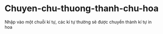 # Chuyen-chu-thuong-thanh-chu-hoa
Nhập vào một chuỗi kí tự, các kí tự thường sẽ được chuyển thành kí tự in hoa
